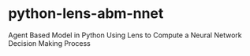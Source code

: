 python-lens-abm-nnet
====================

Agent Based Model in Python Using Lens to Compute a Neural Network Decision Making Process
